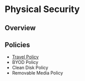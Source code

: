 # Physical Security

## Overview

## Policies

- [Travel Policy](/categories/physical-security/C2P1.md)
- BYOD Policy
- Clean Disk Policy
- Removable Media Policy
